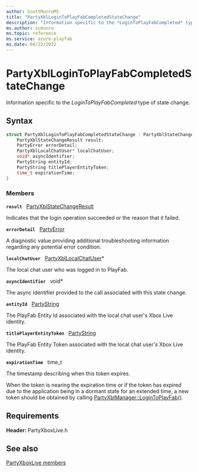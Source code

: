 ```yaml
---
author: ScottMunroMS
title: "PartyXblLoginToPlayFabCompletedStateChange"
description: "Information specific to the *LoginToPlayFabCompleted* type of state change."
ms.author: scmunro
ms.topic: reference
ms.service: azure-playfab
ms.date: 04/22/2022
---
```


# PartyXblLoginToPlayFabCompletedStateChange  

Information specific to the *LoginToPlayFabCompleted* type of state change.  

## Syntax  
  
```cpp
struct PartyXblLoginToPlayFabCompletedStateChange : PartyXblStateChange {  
    PartyXblStateChangeResult result;  
    PartyError errorDetail;  
    PartyXblLocalChatUser* localChatUser;  
    void* asyncIdentifier;  
    PartyString entityId;  
    PartyString titlePlayerEntityToken;  
    time_t expirationTime;  
}  
```
  
### Members  
  
**`result`** &nbsp; [PartyXblStateChangeResult](../enums/partyxblstatechangeresult.md)  
  
Indicates that the login operation succeeded or the reason that it failed.
  
**`errorDetail`** &nbsp; [PartyError](../../../networking/reference/typedefs.md)  
  
A diagnostic value providing additional troubleshooting information regarding any potential error condition.
  
**`localChatUser`** &nbsp; [PartyXblLocalChatUser](../classes/PartyXblLocalChatUser/partyxbllocalchatuser.md)*  
  
The local chat user who was logged in to PlayFab.
  
**`asyncIdentifier`** &nbsp; void*  
  
The async identifier provided to the call associated with this state change.
  
**`entityId`** &nbsp; [PartyString](../../../networking/reference/typedefs.md)  
  
The PlayFab Entity Id associated with the local chat user's Xbox Live identity.
  
**`titlePlayerEntityToken`** &nbsp; [PartyString](../../../networking/reference/typedefs.md)  
  
The PlayFab Entity Token associated with the local chat user's Xbox Live identity.
  
**`expirationTime`** &nbsp; time_t  
  
The timestamp describing when this token expires.
  
When the token is nearing the expiration time or if the token has expired due to the application being in a dormant state for an extended time, a new token should be obtained by calling [PartyXblManager::LoginToPlayFab()](../classes/PartyXblManager/methods/partyxblmanager_logintoplayfab.md).
  
  
## Requirements  
  
**Header:** PartyXboxLive.h
  
## See also  
[PartyXboxLive members](../partyxboxlive_members.md)  

  
  
